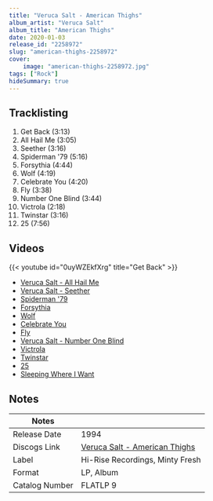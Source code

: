 ```yaml
---
title: "Veruca Salt - American Thighs"
album_artist: "Veruca Salt"
album_title: "American Thighs"
date: 2020-01-03
release_id: "2258972"
slug: "american-thighs-2258972"
cover:
    image: "american-thighs-2258972.jpg"
tags: ["Rock"]
hideSummary: true
---
```


## Tracklisting
1. Get Back (3:13)
2. All Hail Me (3:05)
3. Seether (3:16)
4. Spiderman '79 (5:16)
5. Forsythia (4:44)
6. Wolf (4:19)
7. Celebrate You (4:20)
8. Fly (3:38)
9. Number One Blind (3:44)
10. Victrola (2:18)
11. Twinstar (3:16)
12. 25 (7:56)

## Videos
{{< youtube id="0uyWZEkfXrg" title="Get Back" >}}
- [Veruca Salt - All Hail Me](https://www.youtube.com/watch?v=ogxHkOeUfYM)
- [Veruca Salt - Seether](https://www.youtube.com/watch?v=4YrK1Rq7AKk)
- [Spiderman '79](https://www.youtube.com/watch?v=rX3P09KyxXg)
- [Forsythia](https://www.youtube.com/watch?v=hBglB1efgTM)
- [Wolf](https://www.youtube.com/watch?v=lwmAtCxIiv4)
- [Celebrate You](https://www.youtube.com/watch?v=-NCRTidV9gE)
- [Fly](https://www.youtube.com/watch?v=xkvGsRrNLxk)
- [Veruca Salt - Number One Blind](https://www.youtube.com/watch?v=tGAfZiERrcs)
- [Victrola](https://www.youtube.com/watch?v=TxsSAFzfXqE)
- [Twinstar](https://www.youtube.com/watch?v=cOJYYsjCvoQ)
- [25](https://www.youtube.com/watch?v=ZdN5FiO8NPE)
- [Sleeping Where I Want](https://www.youtube.com/watch?v=MMs86-JbM54)

## Notes

| Notes          |             |
| ---------------| ----------- |
| Release Date   | 1994 |
| Discogs Link   | [Veruca Salt - American Thighs](https://www.discogs.com/release/2258972) |
| Label          | Hi-Rise Recordings, Minty Fresh |
| Format         | LP, Album |
| Catalog Number | FLATLP 9 |

